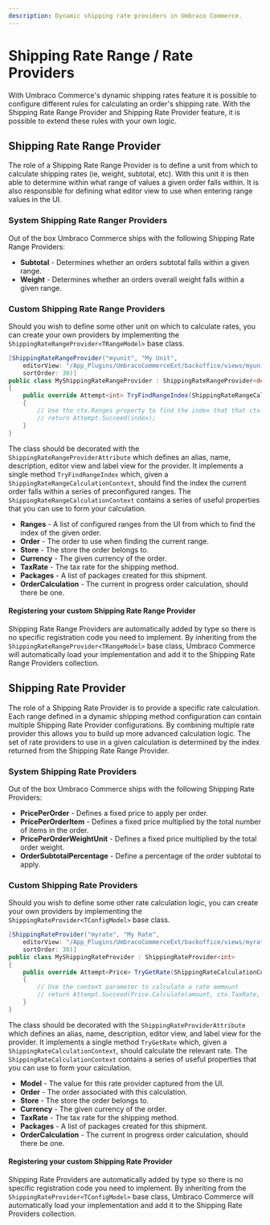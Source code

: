 ```yaml
---
description: Dynamic shipping rate providers in Umbraco Commerce.
---
```


# Shipping Rate Range / Rate Providers

With Umbraco Commerce's dynamic shipping rates feature it is possible to configure different rules for calculating an order's shipping rate. With the Shipping Rate Range Provider and Shipping Rate Provider feature, it is possible to extend these rules with your own logic.

## Shipping Rate Range Provider

The role of a Shipping Rate Range Provider is to define a unit from which to calculate shipping rates (ie, weight, subtotal, etc). With this unit it is then able to determine within what range of values a given order falls within. It is also responsible for defining what editor view to use when entering range values in the UI.

### System Shipping Rate Ranger Providers

Out of the box Umbraco Commerce ships with the following Shipping Rate Range Providers:

* **Subtotal** - Determines whether an orders subtotal falls within a given range.
* **Weight** - Determines whether an orders overall weight falls within a given range.

### Custom Shipping Rate Range Providers

Should you wish to define some other unit on which to calculate rates, you can create your own providers by implementing the `ShippingRateRangeProvider<TRangeModel>` base class.

```csharp
[ShippingRateRangeProvider("myunit", "My Unit",
    editorView: "/App_Plugins/UmbracoCommerceExt/backoffice/views/myunit.html",
    sortOrder: 30)]
public class MyShippingRateRangeProvider : ShippingRateRangeProvider<decimal?>
{
    public override Attempt<int> TryFindRangeIndex(ShippingRateRangeCalculationContext<decimal?> ctx)
    {
        // Use the ctx.Ranges property to find the index that that ctx.Order falls within
        // return Attempt.Succeed(index);
    }
}
```

The class should be decorated with the `ShippingRateRangeProviderAttribute` which defines an alias, name, description, editor view and label view for the provider. It implements a single method `TryFindRangeIndex` which, given a `ShippingRateRangeCalculationContext`, should find the index the current order falls within a series of preconfigured ranges. The `ShippingRateRangeCalculationContext` contains a series of useful properties that you can use to form your calculation.

* **Ranges** - A list of configured ranges from the UI from which to find the index of the given order.
* **Order** - The order to use when finding the current range.
* **Store** - The store the order belongs to.
* **Currency** - The given currency of the order.
* **TaxRate** - The tax rate for the shipping method.
* **Packages** - A list of packages created for this shipment.
* **OrderCalculation** - The current in progress order calculation, should there be one.

#### Registering your custom Shipping Rate Range Provider

Shipping Rate Range Providers are automatically added by type so there is no specific registration code you need to implement. By inheriting from the `ShippingRateRangeProvider<TRangeModel>` base class, Umbraco Commerce will automatically load your implementation and add it to the Shipping Rate Range Providers collection.

## Shipping Rate Provider

The role of a Shipping Rate Provider is to provide a specific rate calculation. Each range defined in a dynamic shipping method configuration can contain multiple Shipping Rate Provider configurations. By combining multiple rate provider this allows you to build up more advanced calculation logic. The set of rate providers to use in a given calculation is determined by the index returned from the Shipping Rate Range Provider.

### System Shipping Rate Providers

Out of the box Umbraco Commerce ships with the following Shipping Rate Providers:

* **PricePerOrder** - Defines a fixed price to apply per order.
* **PricePerOrderItem** - Defines a fixed price multiplied by the total number of items in the order.
* **PricePerOrderWeightUnit** - Defines a fixed price multiplied by the total order weight.
* **OrderSubtotalPercentage** - Define a percentage of the order subtotal to apply.

### Custom Shipping Rate Providers

Should you wish to define some other rate calculation logic, you can create your own providers by implementing the `ShippingRateProvider<TConfigModel>` base class.

```csharp
[ShippingRateProvider("myrate", "My Rate",
    editorView: "/App_Plugins/UmbracoCommerceExt/backoffice/views/myrate.html",
    sortOrder: 30)]
public class MyShippingRateProvider : ShippingRateProvider<int>
{
    public override Attempt<Price> TryGetRate(ShippingRateCalculationContext<int> ctx)
    {
        // Use the context parameter to calculate a rate ammount
        // return Attempt.Succeed(Price.Calculate(amount, ctx.TaxRate, ctx.Currency.Id, ctx.Store.PricesIncludeTax));
    }
}
```

The class should be decorated with the `ShippingRateProviderAttribute` which defines an alias, name, description, editor view, and label view for the provider. It implements a single method `TryGetRate` which, given a `ShippingRateCalculationContext`, should calculate the relevant rate. The `ShippingRateCalculationContext` contains a series of useful properties that you can use to form your calculation.

* **Model** - The value for this rate provider captured from the UI.
* **Order** - The order associated with this calculation.
* **Store** - The store the order belongs to.
* **Currency** - The given currency of the order.
* **TaxRate** - The tax rate for the shipping method.
* **Packages** - A list of packages created for this shipment.
* **OrderCalculation** - The current in progress order calculation, should there be one.

#### Registering your custom Shipping Rate Provider

Shipping Rate Providers are automatically added by type so there is no specific registration code you need to implement. By inheriting from the `ShippingRateProvider<TConfigModel>` base class, Umbraco Commerce will automatically load your implementation and add it to the Shipping Rate Providers collection.
